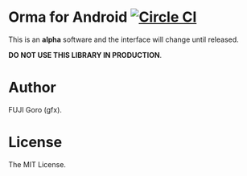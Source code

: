 # Orma for Android [![Circle CI](https://circleci.com/gh/gfx/Android-Orma/tree/master.svg?style=svg)](https://circleci.com/gh/gfx/Android-Orma/tree/master)

This is an **alpha** software and the interface will change until released.

**DO NOT USE THIS LIBRARY IN PRODUCTION**.

# Author

FUJI Goro (gfx).

# License

The MIT License.
